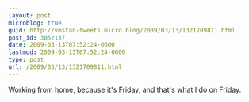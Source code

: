 ```yaml
---
layout: post
microblog: true
guid: http://vmstan-tweets.micro.blog/2009/03/13/1321709811.html
post_id: 3052137
date: 2009-03-13T07:52:24-0600
lastmod: 2009-03-13T07:52:24-0600
type: post
url: /2009/03/13/1321709811.html
---
```

Working from home, because it's Friday, and that's what I do on Friday.
